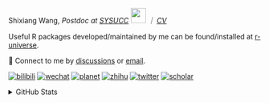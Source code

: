 
<p>Shixiang Wang, <em>Postdoc at <a href="https://sysucc.org.cn/">SYSUCC</a> <img src="https://media.giphy.com/media/WUlplcMpOCEmTGBtBW/giphy.gif" width="30">  ｜ <a href="https://shixiangwang.github.io/cv-shixiang/">CV</a>
</em></p>

Useful R packages developed/maintained by me can be found/installed at [r-universe](https://shixiangwang.r-universe.dev/).

💬 Connect to me by
[discussions](https://github.com/ShixiangWang/self-study/discussions) or [email](mailto:shixiang1994wang@gmail.com). 

[![bilibili](https://img.shields.io/badge/王诗翔-B站-yellow)](https://space.bilibili.com/11553374) [![wechat](https://img.shields.io/badge/王诗翔-微信公众号-important)](https://shixiangwang.github.io/home/logo/qrcode.jpg) [![planet](https://img.shields.io/badge/王诗翔-知识星球-blueviolet)](https://t.zsxq.com/rBqbIei)  [![zhihu](https://img.shields.io/badge/王诗翔-知乎-blue)](https://www.zhihu.com/people/shixiangwang) [![twitter](https://img.shields.io/badge/WangShxiang-twitter-ff69b4)](https://twitter.com/WangShxiang) [![scholar](https://img.shields.io/badge/ShixiangWang-Scholar-00ffff)](https://scholar.google.com/citations?user=FvNp0NkAAAAJ) 

<details>
 
<summary>GitHub Stats</summary>


<!--START_SECTION:waka-->
**🐱 My GitHub Data** 

> 📦 4.6 MB Used in GitHub's Storage 
 > 
> 🚫 Not Opted to Hire
 > 
> 📜 91 Public Repositories 
 > 
> 🔑 28 Private Repositories 
 > 
**I'm an Early 🐤** 

```text
🌞 Morning                2143 commits        ████░░░░░░░░░░░░░░░░░░░░░   15.88 % 
🌆 Daytime                5531 commits        ██████████░░░░░░░░░░░░░░░   40.99 % 
🌃 Evening                4963 commits        █████████░░░░░░░░░░░░░░░░   36.78 % 
🌙 Night                  858 commits         ██░░░░░░░░░░░░░░░░░░░░░░░   06.36 % 
```
📅 **I'm Most Productive on Wednesday** 

```text
Monday                   2056 commits        ████░░░░░░░░░░░░░░░░░░░░░   15.24 % 
Tuesday                  2421 commits        ████░░░░░░░░░░░░░░░░░░░░░   17.94 % 
Wednesday                2483 commits        █████░░░░░░░░░░░░░░░░░░░░   18.40 % 
Thursday                 2035 commits        ████░░░░░░░░░░░░░░░░░░░░░   15.08 % 
Friday                   2230 commits        ████░░░░░░░░░░░░░░░░░░░░░   16.52 % 
Saturday                 984 commits         ██░░░░░░░░░░░░░░░░░░░░░░░   07.29 % 
Sunday                   1286 commits        ██░░░░░░░░░░░░░░░░░░░░░░░   09.53 % 
```


**I Mostly Code in R** 

```text
R                        85 repos            ██████████████░░░░░░░░░░░   54.14 % 
Shell                    11 repos            ██░░░░░░░░░░░░░░░░░░░░░░░   07.01 % 
JavaScript               8 repos             █░░░░░░░░░░░░░░░░░░░░░░░░   05.10 % 
Jupyter Notebook         5 repos             █░░░░░░░░░░░░░░░░░░░░░░░░   03.18 % 
Rust                     4 repos             █░░░░░░░░░░░░░░░░░░░░░░░░   02.55 % 
```




 Last Updated on 06/04/2024 18:46:25 UTC
<!--END_SECTION:waka-->

> These Readme stats are generated using github action [awesome-readme-stats](https://github.com/anmol098/waka-readme-stats)

-----

**NOTE: Top languages does not indicate my skill level or anything like that. It is just a metric of which languages have been hosted by me on GitHub based on the usage across repositories.**

</details>
